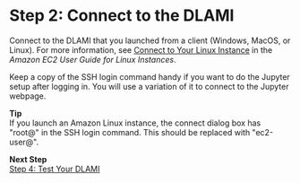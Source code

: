 # Step 2: Connect to the DLAMI<a name="launch-config-connect"></a>

Connect to the DLAMI that you launched from a client \(Windows, MacOS, or Linux\)\. For more information, see [ Connect to Your Linux Instance](http://docs.aws.amazon.com/AWSEC2/latest/UserGuide/AccessingInstances.html) in the *Amazon EC2 User Guide for Linux Instances*\. 

Keep a copy of the SSH login command handy if you want to do the Jupyter setup after logging in\. You will use a variation of it to connect to the Jupyter webpage\.

**Tip**  
If you launch an Amazon Linux instance, the connect dialog box has "root@" in the SSH login command\. This should be replaced with "ec2\-user@"\.

**Next Step**  
[Step 4: Test Your DLAMI](launch-config-test.md)